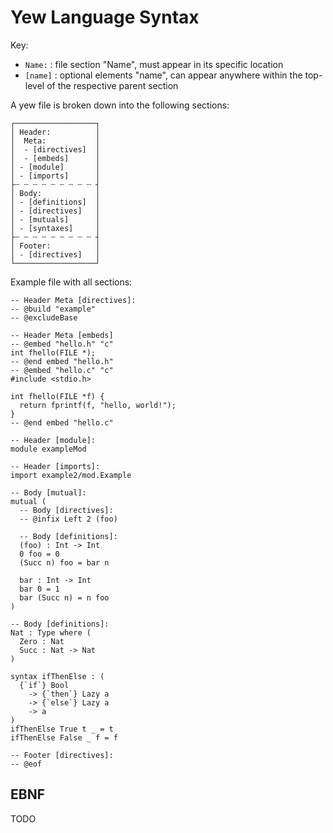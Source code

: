 # Yew Language Syntax

Key:
- <code>Name:</code> : file section "Name", must appear in its specific location
- <code>[name]</code> : optional elements "name", can appear anywhere within the top-level of the respective parent section

A yew file is broken down into the following sections:
```
┌──────────────────┐
│ Header:          │
│  Meta:           │
│  - [directives]  │
│  - [embeds]      │
│ - [module]       │
│ - [imports]      │
├┄ ┄ ┄ ┄ ┄ ┄ ┄ ┄ ┄ ┤
│ Body:            │
│ - [definitions]  │
│ - [directives]   │
│ - [mutuals]      │
│ - [syntaxes]     │
├┄ ┄ ┄ ┄ ┄ ┄ ┄ ┄ ┄ ┤
│ Footer:          │
│ - [directives]   │
└──────────────────┘
```

Example file with all sections:
```
-- Header Meta [directives]:
-- @build "example"
-- @excludeBase

-- Header Meta [embeds]
-- @embed "hello.h" "c" 
int fhello(FILE *);
-- @end embed "hello.h"
-- @embed "hello.c" "c"
#include <stdio.h>

int fhello(FILE *f) {
  return fprintf(f, "hello, world!");
}
-- @end embed "hello.c"

-- Header [module]:
module exampleMod

-- Header [imports]:
import example2/mod.Example

-- Body [mutual]:
mutual (
  -- Body [directives]:
  -- @infix Left 2 (foo)

  -- Body [definitions]:
  (foo) : Int -> Int
  0 foo = 0
  (Succ n) foo = bar n

  bar : Int -> Int
  bar 0 = 1
  bar (Succ n) = n foo
)

-- Body [definitions]:
Nat : Type where (
  Zero : Nat
  Succ : Nat -> Nat
)

syntax ifThenElse : (
  {`if`} Bool
    -> {`then`} Lazy a
    -> {`else`} Lazy a
    -> a
)
ifThenElse True t _ = t
ifThenElse False _ f = f

-- Footer [directives]:
-- @eof
```

## EBNF

TODO